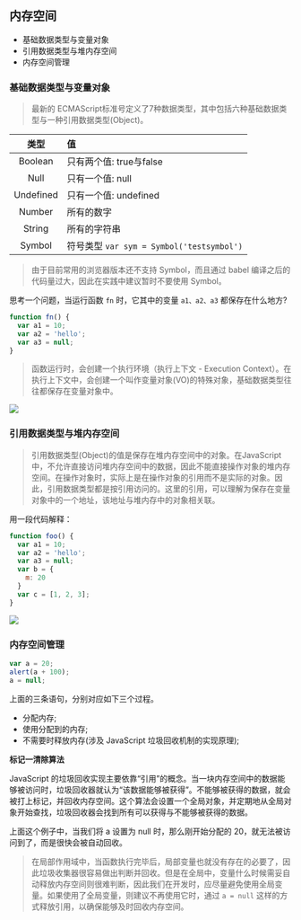 ## 内存空间

- 基础数据类型与变量对象
- 引用数据类型与堆内存空间
- 内存空间管理

### 基础数据类型与变量对象
> 最新的 ECMAScript标准号定义了7种数据类型，其中包括六种基础数据类型与一种引用数据类型(Object)。

| 类型      | 值                                        |
| :-------: | :---------------------------------------- |
| Boolean   | 只有两个值: true与false                   |
| Null      | 只有一个值: null                          |
| Undefined | 只有一个值: undefined                     |
| Number    | 所有的数字                                |
| String    | 所有的字符串                              |
| Symbol    | 符号类型 `var sym = Symbol('testsymbol')` |

> 由于目前常用的浏览器版本还不支持 Symbol，而且通过 babel 编译之后的代码量过大，因此在实践中建议暂时不要使用 Symbol。

思考一个问题，当运行函数 `fn` 时，它其中的变量 `a1、a2、a3` 都保存在什么地方?

```js
function fn() {
  var a1 = 10;
  var a2 = 'hello';
  var a3 = null;
}
```

> 函数运行时，会创建一个执行环境（执行上下文 - Execution Context）。在执行上下文中，会创建一个叫作变量对象(VO)的特殊对象，基础数据类型往往都保存在变量对象中。

![](http://cdn-blog.liusixin.cn/WX20180806-143242@2x.png)

### 引用数据类型与堆内存空间
> 引用数据类型(Object)的值是保存在堆内存空间中的对象。在JavaScript中，不允许直接访问堆内存空间中的数据，因此不能直接操作对象的堆内存空间。在操作对象时，实际上是在操作对象的引用而不是实际的对象。因此，引用数据类型都是按引用访问的。这里的引用，可以理解为保存在变量对象中的一个地址，该地址与堆内存中的对象相关联。

用一段代码解释：

```js
function foo() {
  var a1 = 10;
  var a2 = 'hello';
  var a3 = null;
  var b = {
    m: 20
  }
  var c = [1, 2, 3];
}
```

![](http://cdn-blog.liusixin.cn/WX20180806-143735@2x.png)

### 内存空间管理

```js
var a = 20;
alert(a + 100);
a = null;
```

上面的三条语句，分别对应如下三个过程。

- 分配内存;
- 使用分配到的内存;
- 不需要时释放内存(涉及 JavaScript 垃圾回收机制的实现原理);

**标记一清除算法**

JavaScript 的垃圾回收实现主要依靠“引用”的概念。当一块内存空间中的数据能够被访问时，垃圾回收器就认为“该数据能够被获得”。不能够被获得的数据，就会被打上标记，并回收内存空间。这个算法会设置一个全局对象，并定期地从全局对象开始查找，垃圾回收器会找到所有可以获得与不能够被获得的数据。

上面这个例子中，当我们将 a 设置为 null 时，那么刚开始分配的 20，就无法被访问到了，而是很快会被自动回收。

> 在局部作用域中，当函数执行完毕后，局部变量也就没有存在的必要了，因此垃圾收集器很容易做出判断并回收。但是在全局中，变量什么时候需妥自动释放内存空间则很难判断，因此我们在开发时，应尽量避免使用全局变量。如果使用了全局变量，则建议不再使用它时，通过 `a = null` 这样的方式释放引用，以确保能够及时回收内存空间。
